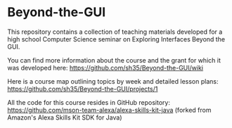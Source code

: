 # Beyond-the-GUI

This repository contains a collection of teaching materials developed for a high school Computer Science seminar on Exploring Interfaces Beyond the GUI.  

You can find more information about the course and the grant for which it was developed here:
https://github.com/sh35/Beyond-the-GUI/wiki

Here is a course map outlining topics by week and detailed lesson plans:
https://github.com/sh35/Beyond-the-GUI/projects/1

All the code for this course resides in GitHub repository:
https://github.com/mson-team-alexa/alexa-skills-kit-java
(forked from Amazon's Alexa Skills Kit SDK for Java)
